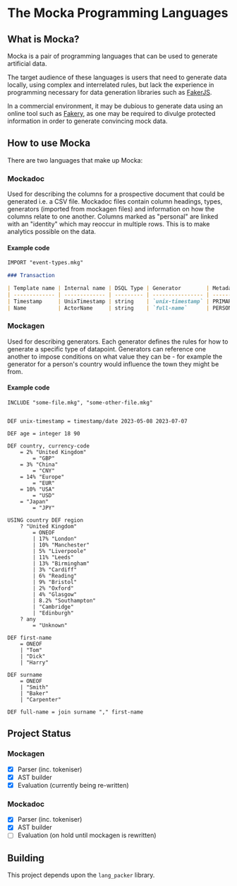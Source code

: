 # The Mocka Programming Languages

## What is Mocka?

Mocka is a pair of programming languages that can be used to generate artificial data.

The target audience of these languages is users that need to generate data locally, using complex and interrelated rules, but lack the experience in programming necessary for data generation libraries such as [FakerJS](https://fakerjs.dev/).

In a commercial environment, it may be dubious to generate data using an online tool such as [Fakery](https://fakery.dev/), as one may be required to divulge protected information in order to generate convincing mock data.


## How to use Mocka

There are two languages that make up Mocka:

### Mockadoc
Used for describing the columns for a prospective document that could be generated i.e. a CSV file. Mockadoc files contain column headings, types, generators (imported from mockagen files) and information on how the columns relate to one another. Columns marked as "personal" are linked with an "identity" which may reoccur in multiple rows. This is to make analytics possible on the data.


#### Example code
```md
IMPORT "event-types.mkg"

### Transaction

| Template name | Internal name | DSQL Type | Generator        | Metadata          |
| ------------- | ------------- | --------- | ---------------- | ----------------- |
| Timestamp     | UnixTimestamp | string    | `unix-timestamp` | PRIMARY TIMESTAMP |
| Name          | ActorName     | string    | `full-name`      | PERSONAL          |
```

### Mockagen
Used for describing generators. Each generator defines the rules for how to generate a specific type of datapoint. Generators can reference one another to impose conditions on what value they can be - for example the generator for a person's country would influence the town they might be from.

#### Example code
```
INCLUDE "some-file.mkg", "some-other-file.mkg"


DEF unix-timestamp = timestamp/date 2023-05-08 2023-07-07

DEF age = integer 18 90

DEF country, currency-code 
    = 2% "United Kingdom"
        = "GBP"
    = 3% "China"
        = "CNY"
    = 14% "Europe"
        = "EUR"
    = 10% "USA"
        = "USD"
    = "Japan"
        = "JPY"

USING country DEF region
    ? "United Kingdom"
        = ONEOF
        | 17% "London"
        | 10% "Manchester"
        | 5% "Liverpoole"
        | 11% "Leeds"
        | 13% "Birmingham"
        | 3% "Cardiff"
        | 6% "Reading"
        | 9% "Bristol"
        | 2% "Oxford"
        | 4% "Glasgow"
        | 8.2% "Southampton"
        | "Cambridge"
        | "Edinburgh"
    ? any
        = "Unknown"

DEF first-name
    = ONEOF
    | "Tom"
    | "Dick"
    | "Harry"

DEF surname
    = ONEOF
    | "Smith"
    | "Baker"
    | "Carpenter"

DEF full-name = join surname "," first-name

```

## Project Status

### Mockagen
- [x] Parser (inc. tokeniser)
- [x] AST builder
- [x] Evaluation (currently being re-written)

### Mockadoc
- [x] Parser (inc. tokeniser)
- [x] AST builder
- [ ] Evaluation (on hold until mockagen is rewritten)

## Building

This project depends upon the `lang_packer` library.

